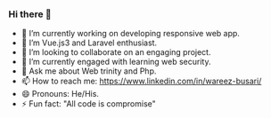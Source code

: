 ### Hi there 👋

<!--
**wareex/wareex** is a ✨ _special_ ✨ repository because its `README.md` (this file) appears on your GitHub profile.

Here are some ideas to get you started:
-->

- 🔭 I’m currently working on developing responsive web app.
- 🌱 I’m  Vue.js3 and Laravel enthusiast.
- 👯 I’m looking to collaborate on an engaging project.
- 🤔 I’m currently engaged with learning web security.
- 💬 Ask me about Web trinity and Php.
- 📫 How to reach me: https://www.linkedin.com/in/wareez-busari/
- 😄 Pronouns: He/His.
- ⚡ Fun fact: "All code is compromise"

